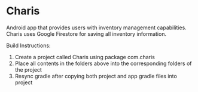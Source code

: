 # Charis

Android app that provides users with inventory management capabilities.
Charis uses Google Firestore for saving all inventory information.




Build Instructions:
1. Create a project called Charis using package com.charis
2. Place all contents in the folders above into the corresponding folders of the project
3. Resync gradle after copying both project and app gradle files into project
